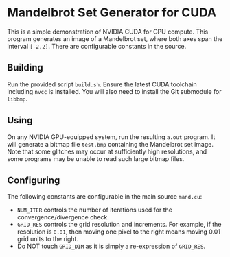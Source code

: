 # Mandelbrot Set Generator for CUDA

This is a simple demonstration of NVIDIA CUDA for GPU compute. This program generates an image of a 
Mandelbrot set, where both axes span the interval `[-2,2]`. There are configurable constants in the 
source.

## Building

Run the provided script `build.sh`. Ensure the latest CUDA toolchain including `nvcc` is installed. You 
will also need to install the Git submodule for `libbmp`.

## Using

On any NVIDIA GPU-equipped system, run the resulting `a.out` program. It will generate a bitmap file 
`test.bmp` containing the Mandelbrot set image. Note that some glitches may occur at sufficiently high 
resolutions, and some programs may be unable to read such large bitmap files.

## Configuring

The following constants are configurable in the main source `mand.cu`:

* `NUM_ITER` controls the number of iterations used for the convergence/divergence check.
* `GRID_RES` controls the grid resolution and increments. For example, if the resolution is `0.01`, then 
moving one pixel to the right means moving 0.01 grid units to the right.
* Do NOT touch `GRID_DIM` as it is simply a re-expression of `GRID_RES`.
